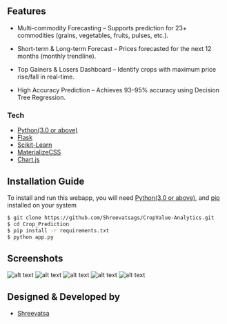 ## Features
  - Multi-commodity Forecasting – Supports prediction for 23+ commodities (grains, vegetables, fruits, pulses, etc.).

  - Short-term & Long-term Forecast – Prices forecasted for the next 12 months (monthly trendline).

  - Top Gainers & Losers Dashboard – Identify crops with maximum price rise/fall in real-time.

  - High Accuracy Prediction – Achieves 93–95% accuracy using Decision Tree Regression.
 
### Tech
* [Python(3.0 or above)](https://www.python.org/)
* [Flask](http://flask.pocoo.org/)
* [Scikit-Learn](https://scikit-learn.org/)
* [MaterializeCSS](https://materializecss.com/)
* [Chart.js](https://www.chartjs.org/)

## Installation Guide
To install and run this webapp, you will need [Python(3.0 or above)](https://www.python.org/), and [pip](https://pypi.org/project/pip/) installed on your system
```sh
$ git clone https://github.com/Shreevatsags/CropValue-Analytics.git
$ cd Crop_Prediction
$ pip install -r requirements.txt
$ python app.py
```

## Screenshots
![alt text]({7C4987C5-0851-4498-8536-1C0F95E08B74}.png)
![alt text]({24E03FC4-1444-4642-BD7D-63A06A42AA7E}.png)
![alt text]({74FC478C-E644-42CE-8EBD-8B3F10D44DA5}.png)
![alt text]({DD2D4EBC-952F-4562-9C89-A124E3D2D310}.png)
![alt text]({F6F41B53-F4FA-4189-8F3B-D1A35268A227}.png)

## Designed & Developed by
* [Shreevatsa](https://github.com/Shreevatsags)

